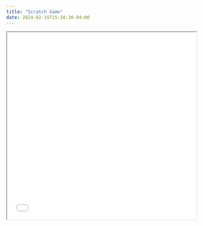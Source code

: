 ```yaml
---
title: "Scratch Game"
date: 2024-02-15T15:34:30-04:00
---
```

<!-- Embedding HTML file -->
<iframe src="/_posts/Untitled-2.html" width="100%" height="500px"></iframe>
